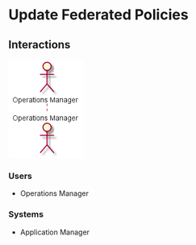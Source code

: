 # Update Federated Policies

## Interactions

![Image](Interaction.png)

### Users

* Operations Manager

### Systems

* Application Manager
